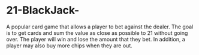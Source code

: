# 21-BlackJack-

A popular card game that allows a player to bet against the dealer. The goal is to get cards and sum the value as close as possible to 21 without going over. The player will win and lose the amount that they bet. In addition, a player may also buy more chips when they are out. 
